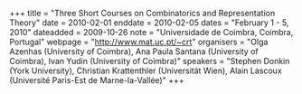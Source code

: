 +++
title = "Three Short Courses on Combinatorics and Representation Theory"
date = 2010-02-01
enddate = 2010-02-05
dates = "February 1 - 5, 2010"
dateadded = 2009-10-26
note = "Universidade de Coimbra, Coimbra, Portugal"
webpage = "http://www.mat.uc.pt/~crt"
organisers = "Olga Azenhas (University of Coimbra),  Ana Paula Santana (University of Coimbra), Ivan Yudin (University of Coimbra)"
speakers = "Stephen Donkin (York University), Christian Krattenthler (Universität Wien),
Alain Lascoux (Université Paris-Est de Marne-la-Vallée)"
+++
